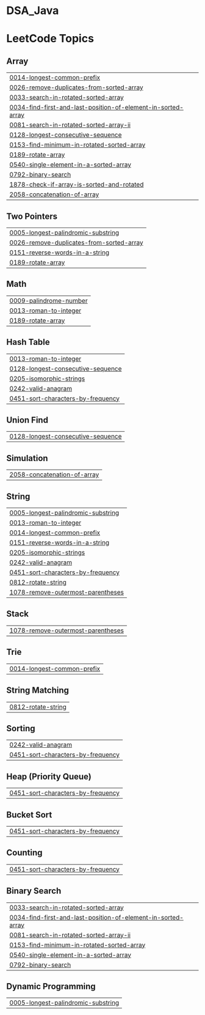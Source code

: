 # DSA_Java
<!---LeetCode Topics Start-->
# LeetCode Topics
## Array
|  |
| ------- |
| [0014-longest-common-prefix](https://github.com/AAAKAAAS/DSA_Java/tree/master/0014-longest-common-prefix) |
| [0026-remove-duplicates-from-sorted-array](https://github.com/AAAKAAAS/DSA_Java/tree/master/0026-remove-duplicates-from-sorted-array) |
| [0033-search-in-rotated-sorted-array](https://github.com/AAAKAAAS/DSA_Java/tree/master/0033-search-in-rotated-sorted-array) |
| [0034-find-first-and-last-position-of-element-in-sorted-array](https://github.com/AAAKAAAS/DSA_Java/tree/master/0034-find-first-and-last-position-of-element-in-sorted-array) |
| [0081-search-in-rotated-sorted-array-ii](https://github.com/AAAKAAAS/DSA_Java/tree/master/0081-search-in-rotated-sorted-array-ii) |
| [0128-longest-consecutive-sequence](https://github.com/AAAKAAAS/DSA_Java/tree/master/0128-longest-consecutive-sequence) |
| [0153-find-minimum-in-rotated-sorted-array](https://github.com/AAAKAAAS/DSA_Java/tree/master/0153-find-minimum-in-rotated-sorted-array) |
| [0189-rotate-array](https://github.com/AAAKAAAS/DSA_Java/tree/master/0189-rotate-array) |
| [0540-single-element-in-a-sorted-array](https://github.com/AAAKAAAS/DSA_Java/tree/master/0540-single-element-in-a-sorted-array) |
| [0792-binary-search](https://github.com/AAAKAAAS/DSA_Java/tree/master/0792-binary-search) |
| [1878-check-if-array-is-sorted-and-rotated](https://github.com/AAAKAAAS/DSA_Java/tree/master/1878-check-if-array-is-sorted-and-rotated) |
| [2058-concatenation-of-array](https://github.com/AAAKAAAS/DSA_Java/tree/master/2058-concatenation-of-array) |
## Two Pointers
|  |
| ------- |
| [0005-longest-palindromic-substring](https://github.com/AAAKAAAS/DSA_Java/tree/master/0005-longest-palindromic-substring) |
| [0026-remove-duplicates-from-sorted-array](https://github.com/AAAKAAAS/DSA_Java/tree/master/0026-remove-duplicates-from-sorted-array) |
| [0151-reverse-words-in-a-string](https://github.com/AAAKAAAS/DSA_Java/tree/master/0151-reverse-words-in-a-string) |
| [0189-rotate-array](https://github.com/AAAKAAAS/DSA_Java/tree/master/0189-rotate-array) |
## Math
|  |
| ------- |
| [0009-palindrome-number](https://github.com/AAAKAAAS/DSA_Java/tree/master/0009-palindrome-number) |
| [0013-roman-to-integer](https://github.com/AAAKAAAS/DSA_Java/tree/master/0013-roman-to-integer) |
| [0189-rotate-array](https://github.com/AAAKAAAS/DSA_Java/tree/master/0189-rotate-array) |
## Hash Table
|  |
| ------- |
| [0013-roman-to-integer](https://github.com/AAAKAAAS/DSA_Java/tree/master/0013-roman-to-integer) |
| [0128-longest-consecutive-sequence](https://github.com/AAAKAAAS/DSA_Java/tree/master/0128-longest-consecutive-sequence) |
| [0205-isomorphic-strings](https://github.com/AAAKAAAS/DSA_Java/tree/master/0205-isomorphic-strings) |
| [0242-valid-anagram](https://github.com/AAAKAAAS/DSA_Java/tree/master/0242-valid-anagram) |
| [0451-sort-characters-by-frequency](https://github.com/AAAKAAAS/DSA_Java/tree/master/0451-sort-characters-by-frequency) |
## Union Find
|  |
| ------- |
| [0128-longest-consecutive-sequence](https://github.com/AAAKAAAS/DSA_Java/tree/master/0128-longest-consecutive-sequence) |
## Simulation
|  |
| ------- |
| [2058-concatenation-of-array](https://github.com/AAAKAAAS/DSA_Java/tree/master/2058-concatenation-of-array) |
## String
|  |
| ------- |
| [0005-longest-palindromic-substring](https://github.com/AAAKAAAS/DSA_Java/tree/master/0005-longest-palindromic-substring) |
| [0013-roman-to-integer](https://github.com/AAAKAAAS/DSA_Java/tree/master/0013-roman-to-integer) |
| [0014-longest-common-prefix](https://github.com/AAAKAAAS/DSA_Java/tree/master/0014-longest-common-prefix) |
| [0151-reverse-words-in-a-string](https://github.com/AAAKAAAS/DSA_Java/tree/master/0151-reverse-words-in-a-string) |
| [0205-isomorphic-strings](https://github.com/AAAKAAAS/DSA_Java/tree/master/0205-isomorphic-strings) |
| [0242-valid-anagram](https://github.com/AAAKAAAS/DSA_Java/tree/master/0242-valid-anagram) |
| [0451-sort-characters-by-frequency](https://github.com/AAAKAAAS/DSA_Java/tree/master/0451-sort-characters-by-frequency) |
| [0812-rotate-string](https://github.com/AAAKAAAS/DSA_Java/tree/master/0812-rotate-string) |
| [1078-remove-outermost-parentheses](https://github.com/AAAKAAAS/DSA_Java/tree/master/1078-remove-outermost-parentheses) |
## Stack
|  |
| ------- |
| [1078-remove-outermost-parentheses](https://github.com/AAAKAAAS/DSA_Java/tree/master/1078-remove-outermost-parentheses) |
## Trie
|  |
| ------- |
| [0014-longest-common-prefix](https://github.com/AAAKAAAS/DSA_Java/tree/master/0014-longest-common-prefix) |
## String Matching
|  |
| ------- |
| [0812-rotate-string](https://github.com/AAAKAAAS/DSA_Java/tree/master/0812-rotate-string) |
## Sorting
|  |
| ------- |
| [0242-valid-anagram](https://github.com/AAAKAAAS/DSA_Java/tree/master/0242-valid-anagram) |
| [0451-sort-characters-by-frequency](https://github.com/AAAKAAAS/DSA_Java/tree/master/0451-sort-characters-by-frequency) |
## Heap (Priority Queue)
|  |
| ------- |
| [0451-sort-characters-by-frequency](https://github.com/AAAKAAAS/DSA_Java/tree/master/0451-sort-characters-by-frequency) |
## Bucket Sort
|  |
| ------- |
| [0451-sort-characters-by-frequency](https://github.com/AAAKAAAS/DSA_Java/tree/master/0451-sort-characters-by-frequency) |
## Counting
|  |
| ------- |
| [0451-sort-characters-by-frequency](https://github.com/AAAKAAAS/DSA_Java/tree/master/0451-sort-characters-by-frequency) |
## Binary Search
|  |
| ------- |
| [0033-search-in-rotated-sorted-array](https://github.com/AAAKAAAS/DSA_Java/tree/master/0033-search-in-rotated-sorted-array) |
| [0034-find-first-and-last-position-of-element-in-sorted-array](https://github.com/AAAKAAAS/DSA_Java/tree/master/0034-find-first-and-last-position-of-element-in-sorted-array) |
| [0081-search-in-rotated-sorted-array-ii](https://github.com/AAAKAAAS/DSA_Java/tree/master/0081-search-in-rotated-sorted-array-ii) |
| [0153-find-minimum-in-rotated-sorted-array](https://github.com/AAAKAAAS/DSA_Java/tree/master/0153-find-minimum-in-rotated-sorted-array) |
| [0540-single-element-in-a-sorted-array](https://github.com/AAAKAAAS/DSA_Java/tree/master/0540-single-element-in-a-sorted-array) |
| [0792-binary-search](https://github.com/AAAKAAAS/DSA_Java/tree/master/0792-binary-search) |
## Dynamic Programming
|  |
| ------- |
| [0005-longest-palindromic-substring](https://github.com/AAAKAAAS/DSA_Java/tree/master/0005-longest-palindromic-substring) |
<!---LeetCode Topics End-->